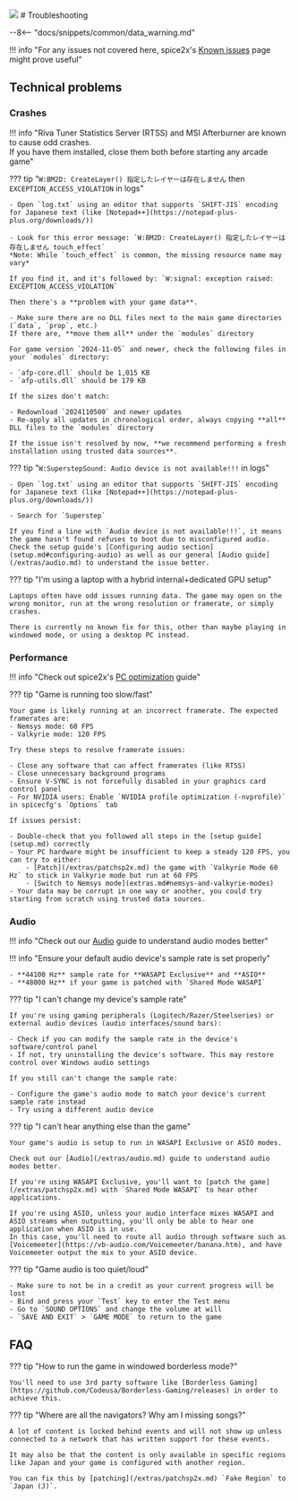 <img class="header-logo" src="/img/bemani/sdvx/6_exceedgear/logo.webp">
# Troubleshooting

--8<-- "docs/snippets/common/data_warning.md"

!!! info "For any issues not covered here, spice2x's [Known issues](https://github.com/spice2x/spice2x.github.io/wiki/Known-issues) page might prove useful"

## Technical problems

### Crashes

!!! info "Riva Tuner Statistics Server (RTSS) and MSI Afterburner are known to cause odd crashes.<br>If you have them installed, close them both before starting any arcade game"

??? tip "`W:BM2D: CreateLayer() 指定したレイヤーは存在しません` then `EXCEPTION_ACCESS_VIOLATION` in logs"

    - Open `log.txt` using an editor that supports `SHIFT-JIS` encoding for Japanese text (like [Notepad++](https://notepad-plus-plus.org/downloads/))
    
    - Look for this error message: `W:BM2D: CreateLayer() 指定したレイヤーは存在しません touch_effect`   
    *Note: While `touch_effect` is common, the missing resource name may vary*

    If you find it, and it's followed by: `W:signal: exception raised: EXCEPTION_ACCESS_VIOLATION`  
    
    Then there's a **problem with your game data**.

    - Make sure there are no DLL files next to the main game directories (`data`, `prop`, etc.)  
    If there are, **move them all** under the `modules` directory 

    For game version `2024-11-05` and newer, check the following files in your `modules` directory:

    - `afp-core.dll` should be 1,015 KB  
    - `afp-utils.dll` should be 179 KB

    If the sizes don't match:

    - Redownload `2024110500` and newer updates  
    - Re-apply all updates in chronological order, always copying **all** DLL files to the `modules` directory

    If the issue isn't resolved by now, **we recommend performing a fresh installation using trusted data sources**.

??? tip "`W:SuperstepSound: Audio device is not available!!!` in logs"

    - Open `log.txt` using an editor that supports `SHIFT-JIS` encoding for Japanese text (like [Notepad++](https://notepad-plus-plus.org/downloads/))

    - Search for `Superstep`

    If you find a line with `Audio device is not available!!!`, it means the game hasn't found refuses to boot due to misconfigured audio.  
    Check the setup guide's [Configuring audio section](setup.md#configuring-audio) as well as our general [Audio guide](/extras/audio.md) to understand the issue better.

??? tip "I'm using a laptop with a hybrid internal+dedicated GPU setup"

    Laptops often have odd issues running data. The game may open on the wrong monitor, run at the wrong resolution or framerate, or simply crashes.  

    There is currently no known fix for this, other than maybe playing in windowed mode, or using a desktop PC instead.

### Performance

!!! info "Check out spice2x's [PC optimization](https://github.com/spice2x/spice2x.github.io/wiki/PC-optimization) guide"

??? tip "Game is running too slow/fast"

    Your game is likely running at an incorrect framerate. The expected framerates are:
    - Nemsys mode: 60 FPS
    - Valkyrie mode: 120 FPS

    Try these steps to resolve framerate issues:

    - Close any software that can affect framerates (like RTSS)
    - Close unnecessary background programs
    - Ensure V-SYNC is not forcefully disabled in your graphics card control panel
    - For NVIDIA users: Enable `NVIDIA profile optimization (-nvprofile)` in spicecfg's `Options` tab

    If issues persist:

    - Double-check that you followed all steps in the [setup guide](setup.md) correctly
    - Your PC hardware might be insufficient to keep a steady 120 FPS, you can try to either:
        - [Patch](/extras/patchsp2x.md) the game with `Valkyrie Mode 60 Hz` to stick in Valkyrie mode but run at 60 FPS
        - [Switch to Nemsys mode](extras.md#nemsys-and-valkyrie-modes)
    - Your data may be corrupt in one way or another, you could try starting from scratch using trusted data sources.

### Audio

!!! info "Check out our [Audio](/extras/audio.md) guide to understand audio modes better"

!!! info "Ensure your default audio device's sample rate is set properly"

    - **44100 Hz** sample rate for **WASAPI Exclusive** and **ASIO**
    - **48000 Hz** if your game is patched with `Shared Mode WASAPI`

??? tip "I can't change my device's sample rate"

    If you're using gaming peripherals (Logitech/Razer/Steelseries) or external audio devices (audio interfaces/sound bars):

    - Check if you can modify the sample rate in the device's software/control panel
    - If not, try uninstalling the device's software. This may restore control over Windows audio settings

    If you still can't change the sample rate:

    - Configure the game's audio mode to match your device's current sample rate instead
    - Try using a different audio device

??? tip "I can't hear anything else than the game"

    Your game's audio is setup to run in WASAPI Exclusive or ASIO modes.

    Check out our [Audio](/extras/audio.md) guide to understand audio modes better.

    If you're using WASAPI Exclusive, you'll want to [patch the game](/extras/patchsp2x.md) with `Shared Mode WASAPI` to hear other applications.

    If you're using ASIO, unless your audio interface mixes WASAPI and ASIO streams when outputting, you'll only be able to hear one application when ASIO is in use.  
    In this case, you'll need to route all audio through software such as [Voicemeeter](https://vb-audio.com/Voicemeeter/banana.htm), and have Voicemeeter output the mix to your ASIO device.

??? tip "Game audio is too quiet/loud"

    - Make sure to not be in a credit as your current progress will be lost
    - Bind and press your `Test` key to enter the Test menu
    - Go to `SOUND OPTIONS` and change the volume at will
    - `SAVE AND EXIT` > `GAME MODE` to return to the game

## FAQ

??? tip "How to run the game in windowed borderless mode?"

    You'll need to use 3rd party software like [Borderless Gaming](https://github.com/Codeusa/Borderless-Gaming/releases) in order to achieve this.

??? tip "Where are all the navigators? Why am I missing songs?"

    A lot of content is locked behind events and will not show up unless connected to a network that has written support for these events.

    It may also be that the content is only available in specific regions like Japan and your game is configured with another region.

    You can fix this by [patching](/extras/patchsp2x.md) `Fake Region` to `Japan (J)`.